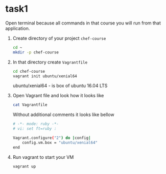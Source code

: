 # task1

Open terminal because all commands in that course you will run from that application.

1. Create directory of your project `chef-course`

    ```bash
    cd ~
    mkdir -p chef-course
    ```

2. In that directory create `Vagrantfile`

    ```bash
    cd chef-course
    vagrant init ubuntu/xenial64
    ```

    ubuntu/xenial64 - is box of ubuntu 16.04 LTS

3. Open Vagrant file and look how it looks like

    ```bash
    cat Vagrantfile
    ```

    Without additional comments it looks like bellow

    ```bash
    # -*- mode: ruby -*-
    # vi: set ft=ruby :

    Vagrant.configure("2") do |config|
        config.vm.box = "ubuntu/xenial64"
    end
    ```

4. Run vagrant to start your VM

    ```bash
    vagrant up
    ```
